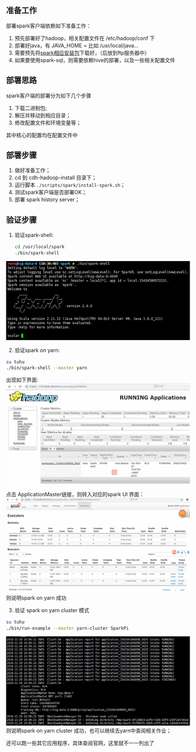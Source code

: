 ## 准备工作
部署spark客户端依赖如下准备工作：
1. 预先部署好了hadoop，相关配置文件在 /etc/hadoop/conf 下
2. 部署好java，有 JAVA_HOME = 比如 /usr/local/java...
3. 需要预先将[spark相应安装包](http://spark.apache.org/downloads.html )下载好，（后放到ftp服务器中）
4. 如果要使用spark-sql，则需要依赖hive的部署，以及一些相关配置文件

## 部署思路
spark客户端的部署分为如下几个步骤
1. 下载二进制包; 
2. 解压并移动到相应目录；
3. 修改配置文件和环境变量等；

其中核心的配置均在配置文件中

## 部署步骤
1. 做好准备工作； 
2. cd 到 cdh-hadoop-install 目录下；
3. 运行脚本 `./scripts/spark/install-spark.sh`；
4. 测试spark客户端是否部署OK；
5. 部署 spark history server；

## 验证步骤

1. 验证spark-shell: 

   ``` sh
   cd /usr/local/spark
   ./bin/spark-shell
   ```

![](../../img/spark/1_spark_shell.png)

2. 验证spark on yarn:

``` sh
su tuhu
./bin/spark-shell --master yarn
```

出现如下界面:
![](../../img/spark/3_spark_shell_yarn.png)
点击 ApplicationMaster链接，则转入对应的spark UI 界面：
![](../../img/spark/4_spark_shell_am.png)
则说明spark on yarn 成功

3. 验证 spark on yarn cluster 模式

``` sh
su tuhu
./bin/run-example --master yarn-cluster SparkPi
```
![](../../img/spark/5_spark_pi_cluster.png)
则说明spark on yarn cluster 成功，也可以继续去yarn中查阅相关作业；

还可以跑一些其它应用程序，具体查阅官网，这里就不一一列出了